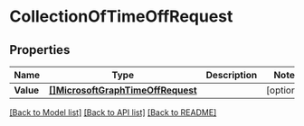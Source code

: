 # CollectionOfTimeOffRequest

## Properties

Name | Type | Description | Notes
------------ | ------------- | ------------- | -------------
**Value** | [**[]MicrosoftGraphTimeOffRequest**](microsoft.graph.timeOffRequest.md) |  | [optional] 

[[Back to Model list]](../README.md#documentation-for-models) [[Back to API list]](../README.md#documentation-for-api-endpoints) [[Back to README]](../README.md)


